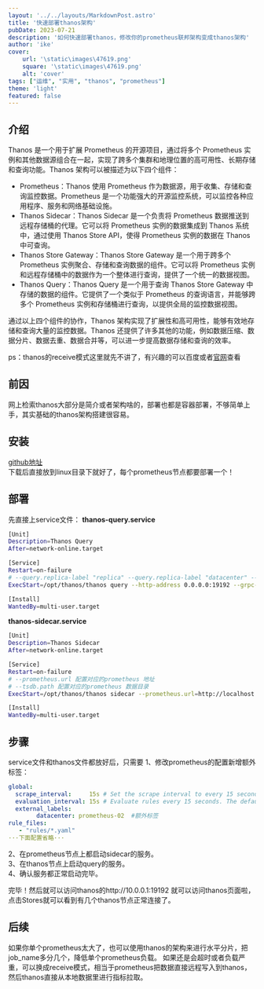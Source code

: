 ```yaml
---
layout: '../../layouts/MarkdownPost.astro'
title: '快速部署thanos架构'
pubDate: 2023-07-21
description: '如何快速部署thanos，修改你的prometheus联邦架构变成thanos架构'
author: 'ike'
cover:
    url: '\static\images\47619.png'
    square: '\static\images\47619.png'
    alt: 'cover'
tags: ["运维", "实用", "thanos", "prometheus"]
theme: 'light'
featured: false
---
```

## 介绍
Thanos 是一个用于扩展 Prometheus 的开源项目，通过将多个 Prometheus 实例和其他数据源组合在一起，实现了跨多个集群和地理位置的高可用性、长期存储和查询功能。Thanos 架构可以被描述为以下四个组件：  
  
* Prometheus：Thanos 使用 Prometheus 作为数据源，用于收集、存储和查询监控数据。Prometheus 是一个功能强大的开源监控系统，可以监控各种应用程序、服务和网络基础设施。  
* Thanos Sidecar：Thanos Sidecar 是一个负责将 Prometheus 数据推送到远程存储桶的代理。它可以将 Prometheus 实例的数据集成到 Thanos 系统中，通过使用 Thanos Store API，使得 Prometheus 实例的数据在 Thanos 中可查询。  
* Thanos Store Gateway：Thanos Store Gateway 是一个用于跨多个 Prometheus 实例聚合、存储和查询数据的组件。它可以将 Prometheus 实例和远程存储桶中的数据作为一个整体进行查询，提供了一个统一的数据视图。  
* Thanos Query：Thanos Query 是一个用于查询 Thanos Store Gateway 中存储的数据的组件。它提供了一个类似于 Prometheus 的查询语言，并能够跨多个 Prometheus 实例和存储桶进行查询，以提供全局的监控数据视图。  
  
通过以上四个组件的协作，Thanos 架构实现了扩展性和高可用性，能够有效地存储和查询大量的监控数据。Thanos 还提供了许多其他的功能，例如数据压缩、数据分片、数据去重、数据合并等，可以进一步提高数据存储和查询的效率。

ps：thanos的receive模式这里就先不讲了，有兴趣的可以百度或者[官网](https://github.com/thanos-io/thanos)查看

## 前因  
网上检索thanos大部分是简介或者架构啥的，部署也都是容器部署，不够简单上手，其实基础的thanos架构搭建很容易。

## 安装
[github地址](https://github.com/thanos-io/thanos/releases/)  
下载后直接放到linux目录下就好了，每个prometheus节点都要部署一个！  

## 部署
先直接上service文件：
**thanos-query.service**
```bash
[Unit]
Description=Thanos Query
After=network-online.target

[Service]
Restart=on-failure
# --query.replica-label "replica" --query.replica-label "datacenter" --> 加上后，thanos query 查询同一节点的数据时，会自动去重
ExecStart=/opt/thanos/thanos query --http-address 0.0.0.0:19192 --grpc-address=0.0.0.0:11901 --store=10.0.0.1:19090,10.0.0.2:19090

[Install]
WantedBy=multi-user.target
```

**thanos-sidecar.service**  
```bash
[Unit]
Description=Thanos Sidecar
After=network-online.target

[Service]
Restart=on-failure
# --prometheus.url 配置对应的prometheus 地址
# --tsdb.path 配置对应的prometheus 数据目录
ExecStart=/opt/thanos/thanos sidecar --prometheus.url=http://localhost:9090 --tsdb.path=/data/prometheus-data --grpc-address=0.0.0.0:19090 --http-address=0.0.0.0:19091

[Install]
WantedBy=multi-user.target
```

## 步骤
service文件和thanos文件都放好后，只需要
1、修改prometheus的配置新增额外标签：  
```yaml
global:
  scrape_interval:     15s # Set the scrape interval to every 15 seconds. Default is every 1 minute.
  evaluation_interval: 15s # Evaluate rules every 15 seconds. The default is every 1 minute.
  external_labels:
        datacenter: prometheus-02  #额外标签
rule_files:
   - "rules/*.yaml"
···下面配置省略···
```  
2、在prometheus节点上都启动sidecar的服务。  
3、在thanos节点上启动query的服务。  
4、确认服务都正常启动完毕。  

完毕！然后就可以访问thanos的http://10.0.0.1:19192 就可以访问thanos页面啦，点击Stores就可以看到有几个thanos节点正常连接了。

## 后续
如果你单个prometheus太大了，也可以使用thanos的架构来进行水平分片，把job_name多分几个，降低单个prometheus负载。
如果还是会超时或者负载严重，可以换成receive模式，相当于prometheus把数据直接远程写入到thanos，然后thanos直接从本地数据里进行指标拉取。
